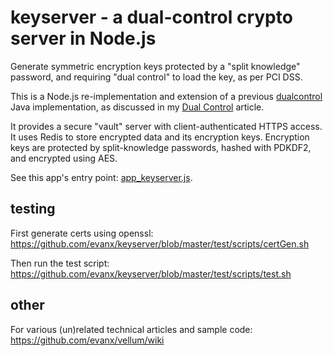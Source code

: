 # keyserver - a dual-control crypto server in Node.js

Generate symmetric encryption keys protected by a "split knowledge" password, 
and requiring "dual control" to load the key, as per PCI DSS.

This is a Node.js re-implementation and extension of a previous <a href="https://github.com/evanx/dualcontrol">dualcontrol</a> Java implementation, as discussed in 
my <a href="https://github.com/evanx/vellum/wiki/DualControl">Dual Control</a> article.

It provides a secure "vault" server with client-authenticated HTTPS access. It uses Redis to store encrypted data and its encryption keys. Encryption keys are protected by split-knowledge passwords, hashed with PDKDF2, and encrypted using AES.

See this app's entry point: <a href="https://github.com/evanx/keyserver/blob/master/lib/app_keyserver.js">app_keyserver.js</a>.

## testing 

First generate certs using openssl: https://github.com/evanx/keyserver/blob/master/test/scripts/certGen.sh

Then run the test script: https://github.com/evanx/keyserver/blob/master/test/scripts/test.sh

## other 

For various (un)related technical articles and sample code: https://github.com/evanx/vellum/wiki


